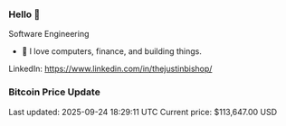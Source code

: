 ### Hello 🤙  

Software Engineering

- 🔭 I love computers, finance, and building things.
  
LinkedIn: https://www.linkedin.com/in/thejustinbishop/  















































































































































































































































































































































































































































































































































































































































































































































































































































































































































































































































































































































### Bitcoin Price Update
Last updated: 2025-09-24 18:29:11 UTC
Current price: $113,647.00 USD
